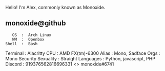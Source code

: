 Hello! I'm Alex, commonly known as Monoxide.

monoxide@github
----------------
       OS  :  Arch Linux
       WM  :  Openbox
    Shell  :  Bash
 Terminal  :  Alacritty
      CPU  :  AMD FX(tm)-6300
    Alias  :  Mono, Sadface
     Orgs  :  Mono Security
Sexuality  :  Straight
Languages  :  Python, javascript, PHP
  Discord  :  919376562816696331 <> monoxide#6741
